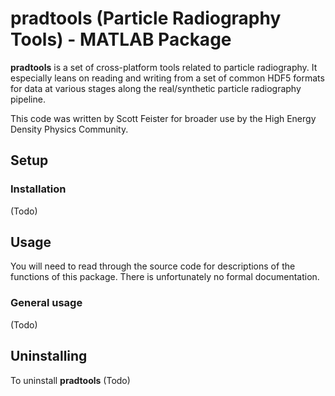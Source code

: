 # pradtools (Particle Radiography Tools) - MATLAB Package

**pradtools** is a set of cross-platform tools related to particle radiography. It especially leans on reading and writing from a set of common HDF5 formats for data at various stages along the real/synthetic particle radiography pipeline.

This code was written by Scott Feister for broader use by the High Energy Density Physics Community.

## Setup

### Installation
(Todo)

## Usage
You will need to read through the source code for descriptions of the functions of this package. There is unfortunately no formal documentation.

### General usage
(Todo)

## Uninstalling

To uninstall **pradtools**
(Todo)